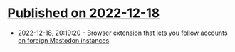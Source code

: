 # [Published on 2022-12-18](index.md)

* [2022-12-18, 20:19:20](https://news.ycombinator.com/item?id=34042651) - [Browser extension that lets you follow accounts on foreign Mastodon instances](https://github.com/Lartsch/FediAct)
